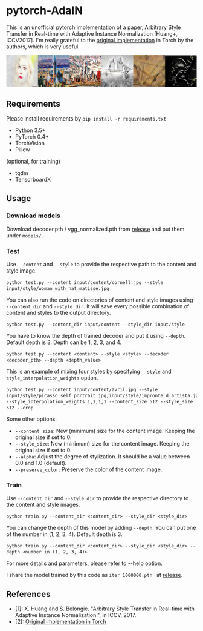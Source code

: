# pytorch-AdaIN

This is an unofficial pytorch implementation of a paper, Arbitrary Style Transfer in Real-time with Adaptive Instance Normalization [Huang+, ICCV2017].
I'm really grateful to the [original implementation](https://github.com/xunhuang1995/AdaIN-style) in Torch by the authors, which is very useful.

![Results](results.png)

## Requirements
Please install requirements by `pip install -r requirements.txt`

- Python 3.5+
- PyTorch 0.4+
- TorchVision
- Pillow

(optional, for training)
- tqdm
- TensorboardX

## Usage

### Download models
Download decoder.pth / vgg_normalized.pth from [release](https://github.com/naoto0804/pytorch-AdaIN/releases/tag/v0.0.0) and put them under `models/`.

### Test
Use `--content` and `--style` to provide the respective path to the content and style image.
```
python test.py --content input/content/cornell.jpg --style input/style/woman_with_hat_matisse.jpg
```

You can also run the code on directories of content and style images using `--content_dir` and `--style_dir`. It will save every possible combination of content and styles to the output directory.
```
python test.py --content_dir input/content --style_dir input/style
```
You have to know the depth of trained decoder and put it using `--depth`. Default depth is 3.
Depth can be 1, 2, 3, and 4.
```
python test.py --content <content> --style <style> --decoder <decoder_pth> --depth <depth_value>
```
This is an example of mixing four styles by specifying `--style` and `--style_interpolation_weights` option.
```
python test.py --content input/content/avril.jpg --style input/style/picasso_self_portrait.jpg,input/style/impronte_d_artista.jpg,input/style/trial.jpg,input/style/antimonocromatismo.jpg --style_interpolation_weights 1,1,1,1 --content_size 512 --style_size 512 --crop
```

Some other options:
* `--content_size`: New (minimum) size for the content image. Keeping the original size if set to 0.
* `--style_size`: New (minimum) size for the content image. Keeping the original size if set to 0.
* `--alpha`: Adjust the degree of stylization. It should be a value between 0.0 and 1.0 (default).
* `--preserve_color`: Preserve the color of the content image.


### Train
Use `--content_dir` and `--style_dir` to provide the respective directory to the content and style images.
```
python train.py --content_dir <content_dir> --style_dir <style_dir>
```
You can change the depth of this model by adding `--depth`. You can put one of the number in (1, 2, 3, 4). Default depth is 3.
```
python train.py --content_dir <content_dir> --style_dir <style_dir> --depth <number in (1, 2, 3, 4)>
```

For more details and parameters, please refer to --help option.

I share the model trained by this code as `iter_1000000.pth
` at [release](https://github.com/naoto0804/pytorch-AdaIN/releases/tag/v0.0.0).

## References
- [1]: X. Huang and S. Belongie. "Arbitrary Style Transfer in Real-time with Adaptive Instance Normalization.", in ICCV, 2017.
- [2]: [Original implementation in Torch](https://github.com/xunhuang1995/AdaIN-style)
